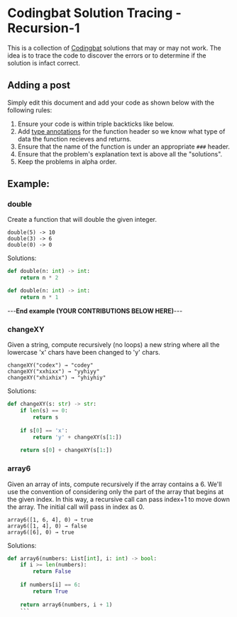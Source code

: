 # Codingbat Solution Tracing - Recursion-1
This is a collection of [Codingbat](http://codingbat.com) solutions that may or may not work. 
The idea is to trace the code to discover the errors or to determine if the solution is infact correct.

## Adding a post
Simply edit this document and add your code as shown below with the following rules:
1. Ensure your code is within triple backticks like below. 
2. Add [type annotations](https://docs.python.org/3/library/typing.html) for the function header so we know what type of data the function recieves and returns.
3. Ensure that the name of the function is under an appropriate `###` header.
4. Ensure that the problem's explanation text is above all the "solutions". 
5. Keep the problems in alpha order.

## Example:
### double
Create a function that will double the given integer.
```
double(5) -> 10
double(3) -> 6
double(0) -> 0
```
Solutions:

```python
def double(n: int) -> int:
    return n * 2
```

```python
def double(n: int) -> int:
    return n * 1
```

---**End example (YOUR CONTRIBUTIONS BELOW HERE)**---

### changeXY
Given a string, compute recursively (no loops) a new string where all the lowercase 'x' chars have been changed to 'y' chars.
```
changeXY("codex") → "codey"
changeXY("xxhixx") → "yyhiyy"
changeXY("xhixhix") → "yhiyhiy"
```
Solutions:

```python
def changeXY(s: str) -> str:
    if len(s) == 0:
        return s
    
    if s[0] == 'x':
        return 'y' + changeXY(s[1:])
    
    return s[0] + changeXY(s[1:])
```


### array6
Given an array of ints, compute recursively if the array contains a 6. We'll use the convention of considering only the part of the array that begins at the given index. In this way, a recursive call can pass index+1 to move down the array. The initial call will pass in index as 0.
```
array6([1, 6, 4], 0) → true
array6([1, 4], 0) → false
array6([6], 0) → true
```
Solutions:

```python
def array6(numbers: List[int], i: int) -> bool:
    if i >= len(numbers):
        return False
        
    if numbers[i] == 6:
        return True
    
    return array6(numbers, i + 1)
    ```
    
    
    
